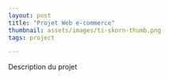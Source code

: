 ```yaml
---
layout: post
title: "Projet Web e-commerce"
thumbnail: assets/images/ti-skorn-thumb.png
tags: project

---
```


Description du projet